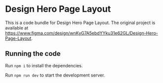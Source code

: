 
  # Design Hero Page Layout

  This is a code bundle for Design Hero Page Layout. The original project is available at https://www.figma.com/design/wnKyG7A5ebdYYku31e62GL/Design-Hero-Page-Layout.

  ## Running the code

  Run `npm i` to install the dependencies.

  Run `npm run dev` to start the development server.
  